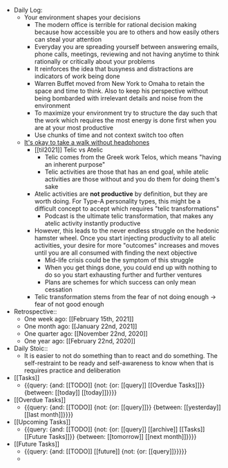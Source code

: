 - Daily Log:
    - Your environment shapes your decisions
        - The modern office is terrible for rational decision making because how accessible you are to others and how easily others can steal your attention
        - Everyday you are spreading yourself between answering emails, phone calls, meetings, reviewing and not having anytime to think rationally or critically about your problems
        - It reinforces the idea that busyness and distractions are indicators of work being done
        - Warren Buffet moved from New York to Omaha to retain the space and time to think. Also to keep his perspective without being bombarded with irrelevant details and noise from the environment
        - To maximize your environment try to structure the day such that the work which requires the most energy is done first when you are at your most productive
        - Use chunks of time and not context switch too often
    - [It's okay to take a walk without headphones](https://radreads.co/telic/)
        - [[til2021]] Telic vs Atelic
            - Telic comes from the Greek work Telos, which means "having an inherent purpose"
            - Telic activities are those that has an end goal, while atelic activities are those without and you do them for doing them's sake
        - Atelic activities are **not productive** by definition, but they are worth doing. For Type-A personality types, this might be a difficult concept to accept which requires "telic transformations"
            - Podcast is the ultimate telic transformation, that makes any atelic activity instantly productive
        -  However, this leads to the never endless struggle on the hedonic hamster wheel. Once you start injecting productivity to all atelic activities, your desire for more "outcomes" increases and moves until you are all consumed with finding the next objective
            - Mid-life crisis could be the symptom of this struggle
            - When you get things done, you could end up with nothing to do so you start exhausting further and further ventures
            - Plans are schemes for which success can only mean cessation
        - Telic transformation stems from the fear of not doing enough -> fear of not good enough
- Retrospective::
    - One week ago: [[February 15th, 2021]]
    - One month ago: [[January 22nd, 2021]]
    - One quarter ago: [[November 22nd, 2020]]
    - One year ago: [[February 22nd, 2020]]
- Daily Stoic::
    - It is easier to not do something than to react and do something. The self-restraint to be ready and self-awareness to know when that is requires practice and deliberation
- [[Tasks]]
    - {{query: {and: [[TODO]] {not: {or: [[query]] [[Overdue Tasks]]}} {between: [[today]] [[today]]}}}}
- [[Overdue Tasks]]
    - {{query: {and: [[TODO]] {not: {or: [[query]]}} {between: [[yesterday]] [[last month]]}}}}
- [[Upcoming Tasks]]
    - {{query: {and: [[TODO]] {not: {or: [[query]] [[archive]] [[Tasks]] [[Future Tasks]]}} {between: [[tomorrow]] [[next month]]}}}}
- [[Future Tasks]]
    - {{query: {and: [[TODO]] [[future]] {not: {or: [[query]]}}}}}
    - 
